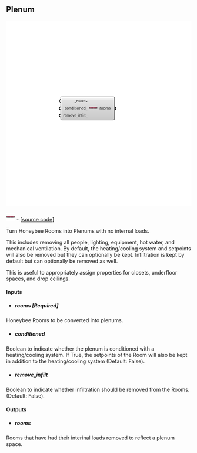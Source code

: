 ## Plenum

![](../../images/components/Plenum.png)

![](../../images/icons/Plenum.png) - [[source code]](https://github.com/ladybug-tools/honeybee-grasshopper-energy/blob/master/honeybee_grasshopper_energy/src//HB%20Plenum.py)


Turn Honeybee Rooms into Plenums with no internal loads. 

This includes removing all people, lighting, equipment, hot water, and mechanical ventilation. By default, the heating/cooling system and setpoints will also be removed but they can optionally be kept. Infiltration is kept by default but can optionally be removed as well. 

This is useful to appropriately assign properties for closets, underfloor spaces, and drop ceilings. 



#### Inputs
* ##### rooms [Required]
Honeybee Rooms to be converted into plenums. 
* ##### conditioned 
Boolean to indicate whether the plenum is conditioned with a heating/cooling system. If True, the setpoints of the Room will also be kept in addition to the heating/cooling system (Default: False). 
* ##### remove_infilt 
Boolean to indicate whether infiltration should be removed from the Rooms. (Default: False). 

#### Outputs
* ##### rooms
Rooms that have had their interinal loads removed to reflect a plenum space. 
